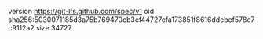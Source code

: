 version https://git-lfs.github.com/spec/v1
oid sha256:5030071185d3a75b769470cb3ef44727cfa173851f8616ddebef578e7c9112a2
size 34727
